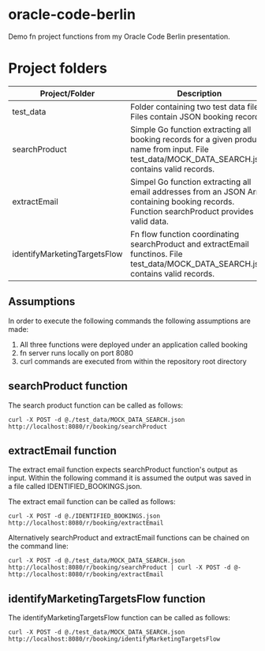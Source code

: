 # oracle-code-berlin
Demo fn project functions from my Oracle Code Berlin presentation.

# Project folders
Project/Folder | Description
-------------- | ------------
test_data | Folder containing two test data files. Files contain JSON booking records.
searchProduct | Simple Go function extracting all booking records for a given product name from input. File test_data/MOCK_DATA_SEARCH.json contains valid records.
extractEmail | Simpel Go function extracting all email addresses from an JSON Array containing booking records. Function searchProduct provides valid data.
identifyMarketingTargetsFlow | Fn flow function coordinating searchProduct and extractEmail functinos. File test_data/MOCK_DATA_SEARCH.json contains valid records.

## Assumptions
In order to execute the following commands the following assumptions are made:
1. All three functions were deployed under an application called booking
2. fn server runs locally on port 8080
3. curl commands are executed from within the repository root directory

## searchProduct function
The search product function can be called as follows:

```
curl -X POST -d @./test_data/MOCK_DATA_SEARCH.json http://localhost:8080/r/booking/searchProduct
```

## extractEmail function
The extract email function expects searchProduct function's output as input. Within the following command it is assumed the output was saved in a file called IDENTIFIED_BOOKINGS.json.

The extract email function can be called as follows:

```
curl -X POST -d @./IDENTIFIED_BOOKINGS.json http://localhost:8080/r/booking/extractEmail
```

Alternatively searchProduct and extractEmail functions can be chained on the command line:

```
curl -X POST -d @./test_data/MOCK_DATA_SEARCH.json http://localhost:8080/r/booking/searchProduct | curl -X POST -d @- http://localhost:8080/r/booking/extractEmail
```

## identifyMarketingTargetsFlow function
The identifyMarketingTargetsFlow function can be called as follows:

```
curl -X POST -d @./test_data/MOCK_DATA_SEARCH.json http://localhost:8080/r/booking/identifyMarketingTargetsFlow
```
